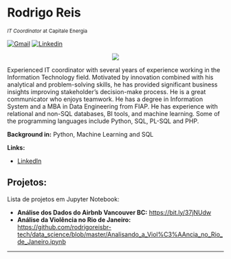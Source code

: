 # Rodrigo Reis
<sub>*IT Coordinator* at Capitale Energia</sub>

[![Gmail](https://img.shields.io/badge/-Gmail-c14438?style=for-the-badge&logo=Gmail&logoColor=white&link=mailto:karanalpe@gmail.com)](mailto:karanalpe@gmail.com)
[![Linkedin](https://img.shields.io/badge/LinkedIn-blue?style=for-the-badge&logo=Linkedin)](https://www.linkedin.com/in/rodrigoreisbr/)

<p align="center">
  <img src="https://media-exp1.licdn.com/dms/image/C4D16AQFUn5hzcGEa5w/profile-displaybackgroundimage-shrink_350_1400/0?e=1608163200&v=beta&t=8kE8KogSEcWhYtswbUliKdJEF2pBDXG9jNf4ht4isQI" >
</p>

Experienced IT coordinator with several years of experience working in the Information Technology field.  Motivated by innovation combined with his analytical and problem-solving skills, he has provided significant business insights improving stakeholder’s decision-make process. He is a great communicator who enjoys teamwork.
He has a degree in Information System and a MBA in Data Engineering from FIAP.  He has experience with relational and non-SQL databases, BI tools, and machine learning. Some of the programming languages include Python, SQL, PL-SQL and PHP.

**Background in:** Python, Machine Learning and SQL

**Links:**
* [LinkedIn](https://www.linkedin.com/in/rodrigoreisbr/)


## Projetos:
Lista de projetos em Jupyter Notebook:

* **Análise dos Dados do Airbnb Vancouver BC:** https://bit.ly/37jNUdw 
* **Análise da Violência no Rio de Janeiro:** https://github.com/rodrigoreisbr-tech/data_science/blob/master/Analisando_a_Viol%C3%AAncia_no_Rio_de_Janeiro.ipynb
---

